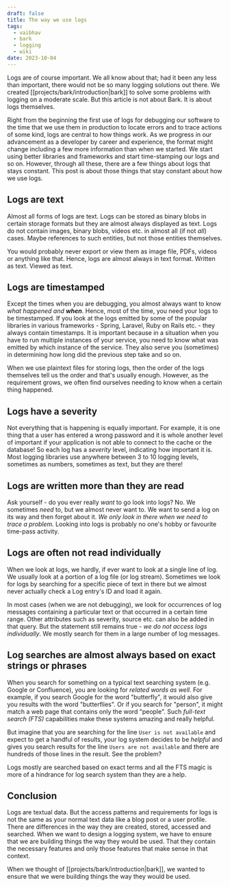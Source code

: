 ```yaml
---
draft: false
title: The way we use logs
tags:
  - vaibhav
  - bark
  - logging
  - wiki
date: 2023-10-04
---
```

Logs are of course important. We all know about that; had it been any less than important, there would not be so many logging solutions out there. We created [[projects/bark/introduction|bark]] to solve some problems with logging on a moderate scale. But this article is not about Bark. It is about logs themselves.

Right from the beginning the first use of logs for debugging our software to the time that we use them in production to locate errors and to trace actions of some kind, logs are central to how things work. As we progress in our advancement as a developer by career and experience, the format might change including a few more information than when we started. We start using better libraries and frameworks and start time-stamping our logs and so on. However, through all these, there are a few things about logs that stays constant. This post is about those things that stay constant about how we use logs.

## Logs are text
Almost all forms of logs are text. Logs can be stored as binary blobs in certain storage formats but they are almost always displayed as text. Logs do not contain images, binary blobs, videos etc. in almost all (if not _all_) cases. Maybe references to such entities, but not those entities themselves. 

You would probably never export or view them as image file, PDFs, videos or anything like that. Hence, logs are almost always in text format. Written as text. Viewed as text.

## Logs are timestamped
Except the times when you are debugging, you almost always want to know _what happened and **when**_. Hence, most of the time, you need your logs to be timestamped. If you look at the logs emitted by some of the popular libraries in various frameworks - Spring, Laravel, Ruby on Rails etc. - they always contain timestamps. It is important because in a situation when you have to run multiple instances of your service, you need to know what was emitted by which instance of the service. They also serve you (sometimes) in determining how long did the previous step take and so on.

When we use plaintext files for storing logs, then the order of the logs themselves tell us the order and that's usually enough. However, as the requirement grows, we often find ourselves needing to know when a certain thing happened.

## Logs have a severity
Not everything that is happening is equally important. For example, it is one thing that a user has entered a wrong password and it is whole another level of important if your application is not able to connect to the cache or the database! So each log has a _severity_ level, indicating how important it is. Most logging libraries use anywhere between 3 to 10 logging levels, sometimes as numbers, sometimes as text, but they are there!

## Logs are written more than they are read
Ask yourself - do you ever really _want_ to go look into logs? No. We sometimes _need_ to, but we almost never want to. We want to send a log on its way and then forget about it. _We only look in there when we need to trace a problem._ Looking into logs is probably no one's hobby or favourite time-pass activity.

## Logs are often not read individually
When we look at logs, we hardly, if ever want to look at a single line of log. We usually look at a portion of a log file (or log stream). Sometimes we look for logs by searching for a specific piece of text in there but we almost never actually check a Log entry's ID and load it again.

In most cases (when we are not debugging), we look for occurrences of log messages containing a particular text or that occurred in a certain time range. Other attributes such as severity, source etc. can also be added in that query. But the statement still remains true - _we do not access logs individually_. We mostly search for them in a large number of log messages.

## Log searches are almost always based on exact strings or phrases
When you search for something on a typical text searching system (e.g. Google or Confluence), you are looking for _related words as well_. For example, if you search Google for the word "butterfly", it would also give you results with the word "butterflies". Or if you search for "person", it might match a web page that contains only the word "people". Such _full-text search (FTS)_ capabilities make these systems amazing and really helpful.

But imagine that you are searching for the line `User is not available` and expect to get a handful of results, your log system decides to be _helpful_ and gives you search results for the line `Users are not available` and there are hundreds of those lines in the result. See the problem?

Logs mostly are searched based on exact terms and all the FTS magic is more of a hindrance for log search system than they are a help.

## Conclusion
Logs are textual data. But the access patterns and requirements for logs is not the same as your normal text data like a blog post or a user profile. There are differences in the way they are created, stored, accessed and searched. When we want to design a logging system, we have to ensure that we are building things the way they would be used. That they contain the necessary features and only those features that make sense in that context.

When we thought of [[projects/bark/introduction|bark]], we wanted to ensure that we were building things the way they would be used.


